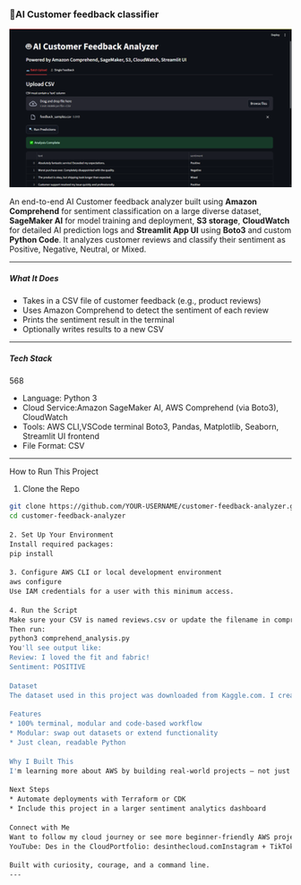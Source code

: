 ### 🧠AI Customer feedback classifier

<img src="./screenshots/csv upload dark.png">

An end-to-end AI Customer feedback analyzer built using **Amazon Comprehend** for sentiment classification on a large diverse dataset, **SageMaker AI** for model training and deployment, **S3 storage**, **CloudWatch** for detailed AI prediction logs and **Streamlit App UI** using **Boto3** and custom **Python Code**. It analyzes customer reviews and classify their sentiment as Positive, Negative, Neutral, or Mixed.



---

##### What It Does

- Takes in a CSV file of customer feedback (e.g., product reviews)
- Uses Amazon Comprehend to detect the sentiment of each review
- Prints the sentiment result in the terminal
- Optionally writes results to a new CSV

---

##### Tech Stack
568
- Language: Python 3
- Cloud Service:Amazon SageMaker AI, AWS Comprehend (via Boto3), CloudWatch
- Tools: AWS CLI,VSCode terminal Boto3, Pandas, Matplotlib, Seaborn, Streamlit UI frontend
- File Format: CSV

---

How to Run This Project

1. Clone the Repo

```bash
git clone https://github.com/YOUR-USERNAME/customer-feedback-analyzer.git
cd customer-feedback-analyzer

2. Set Up Your Environment
Install required packages:
pip install

3. Configure AWS CLI or local development environment
aws configure
Use IAM credentials for a user with this minimum access.

4. Run the Script
Make sure your CSV is named reviews.csv or update the filename in comprehend_analysis.py.
Then run:
python3 comprehend_analysis.py
You'll see output like:
Review: I loved the fit and fabric!
Sentiment: POSITIVE

Dataset
The dataset used in this project was downloaded from Kaggle.com. I created a free Kaggle account and selected a customer reviews dataset that includes a column with customer-written feedback. You can use any dataset with a review_text or Review Text column.

Features
* 100% terminal, modular and code-based workflow
* Modular: swap out datasets or extend functionality
* Just clean, readable Python

Why I Built This
I'm learning more about AWS by building real-world projects — not just watching videos or reading docs. This is one of the first projects in my "Cloud Build Chronicles" series, where I document my growth, share code, and help demystify tech for other career changers.

Next Steps
* Automate deployments with Terraform or CDK
* Include this project in a larger sentiment analytics dashboard

Connect with Me
Want to follow my cloud journey or see more beginner-friendly AWS projects?
YouTube: Des in the CloudPortfolio: desinthecloud.comInstagram + TikTok: @desinthecloud

Built with curiosity, courage, and a command line.
---
